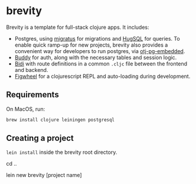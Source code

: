 # brevity

Brevity is a template for full-stack clojure apps.  It includes:
- Postgres, using [migratus](https://github.com/yogthos/migratus) for migrations and [HugSQL](https://www.hugsql.org/) for queries.  To enable quick ramp-up for new projects, brevity also provides a convenient way for developers to run postgres, via [otj-pg-embedded](https://github.com/opentable/otj-pg-embedded).
- [Buddy](https://github.com/funcool/buddy) for auth, along with the necessary tables and session logic.
- [Bidi](https://github.com/juxt/bidi) with route definitions in a common `.cljc` file between the frontend and backend.
- [Figwheel](https://github.com/bhauman/lein-figwheel) for a clojurescript REPL and auto-loading during development.

## Requirements
On MacOS, run:
```bash
brew install clojure leiningen postgresql
```
## Creating a project
`lein install` inside the brevity root directory.

cd ..

lein new brevity [project name]
